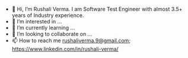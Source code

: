 - 👋 Hi, I’m Rushali Verma. I am Software Test Engineer with almost 3.5+ years of Industry experience.
- 👀 I’m interested in ...
- 🌱 I’m currently learning ...
- 💞️ I’m looking to collaborate on ...
- 📫 How to reach me rushaliverma.9@gmail.com; https://www.linkedin.com/in/rushali-verma/
